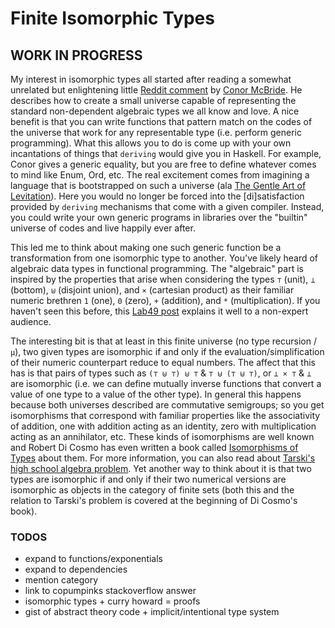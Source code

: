 # Finite Isomorphic Types

## WORK IN PROGRESS

My interest in isomorphic types all started after reading a somewhat unrelated but enlightening little [Reddit comment](http://www.reddit.com/r/types/comments/qeox7/decidable_equality_in_agda/c3xbj6b) by [Conor McBride](https://twitter.com/pigworker/).  He describes how to create a small universe capable of representing the standard non-dependent algebraic types we all know and love. A nice benefit is that you can write functions that pattern match on the codes of the universe that work for any representable type (i.e. perform generic programming). What this allows you to do is come up with your own incantations of things that `deriving` would give you in Haskell. For example, Conor gives a generic equality, but you are free to define whatever comes to mind like Enum, Ord, etc. The real excitement comes from imagining a language that is bootstrapped on such a universe (ala [The Gentle Art of Levitation](https://personal.cis.strath.ac.uk/pierreevariste.dagand/papers/levitation.pdf)). Here you would no longer be forced into the [di]satisfaction provided by `deriving` mechanisms that come with a given compiler. Instead, you could write your own generic programs in libraries over the "builtin" universe of codes and live happily ever after.

This led me to think about making one such generic function be a transformation from one isomorphic type to another. You've likely heard of algebraic data types in functional programming. The "algebraic" part is inspired by the properties that arise when considering the types `⊤` (unit), `⊥` (bottom), `⊎` (disjoint union), and `×` (cartesian product) as their familiar numeric brethren `1` (one), `0` (zero), `+` (addition), and `*` (multiplication). If you haven't seen this before, this [Lab49 post](http://blog.lab49.com/archives/3011) explains it well to a non-expert audience.

The interesting bit is that at least in this finite universe (no type recursion / `μ`), two given types are isomorphic if and only if the evaluation/simplification of their numeric counterpart reduce to equal numbers. The affect that this has is that pairs of types such as `(⊤ ⊎ ⊤) ⊎ ⊤` & `⊤ ⊎ (⊤ ⊎ ⊤)`, or `⊥ × ⊤` & `⊥` are isomorphic (i.e. we can define mutually inverse functions that convert a value of one type to a value of the other type). In general this happens because both universes described are commutative semigroups; so you get isomorphisms that correspond with familiar properties like the associativity of addition, one with addition acting as an identity, zero with multiplication acting as an annihilator, etc. These kinds of isomorphisms are well known and Robert Di Cosmo has even written a book called [Isomorphisms of Types](http://books.google.com/books/about/Isomorphisms_of_Types.html?id=cdJZRjIxavwC) about them. For more information, you can also read about [Tarski's high school algebra problem](http://en.wikipedia.org/wiki/Tarski's_high_school_algebra_problem). Yet another way to think about it is that two types are isomorphic if and only if their two numerical versions are isomorphic as objects in the category of finite sets (both this and the relation to Tarski's problem is covered at the beginning of Di Cosmo's book).


### TODOS
* expand to functions/exponentials
* expand to dependencies
* mention category
* link to copumpinks stackoverflow answer
* isomorphic types + curry howard = proofs 
* gist of abstract theory code + implicit/intentional type system
